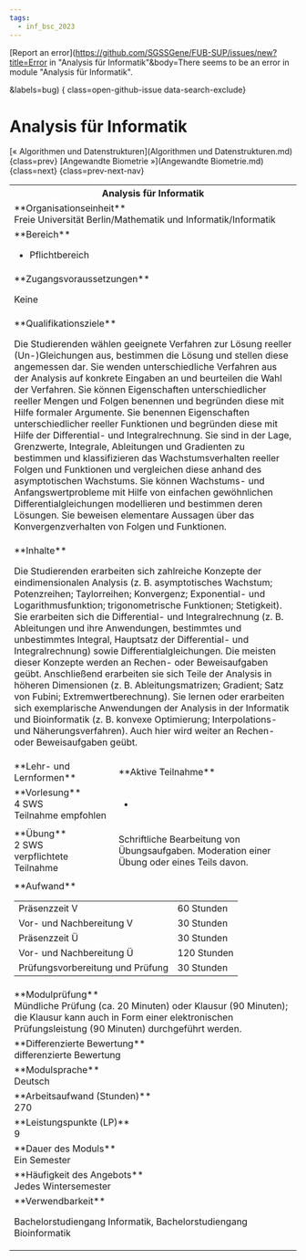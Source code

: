 ```yaml
---
tags:
  - inf_bsc_2023
---
```

[Report an error](https://github.com/SGSSGene/FUB-SUP/issues/new?title=Error in "Analysis für Informatik"&body=There seems to be an error in module "Analysis für Informatik".

<Describe here a slightly more detailed description of what is wrong>&labels=bug)
{ class=open-github-issue data-search-exclude}

# Analysis für Informatik

[« Algorithmen und Datenstrukturen](Algorithmen und Datenstrukturen.md){class=prev}
[Angewandte Biometrie »](Angewandte Biometrie.md){class=next}
{class=prev-next-nav}

<table markdown id="moduledesc">
<tr markdown class="moduledesc_head"><th colspan="2">Analysis für Informatik </th></tr>
<tr markdown><td colspan="2">**Organisationseinheit**   <br>Freie Universität Berlin/Mathematik und Informatik/Informatik</td></tr>

<tr markdown><td colspan="2">**Bereich**<br>


- Pflichtbereich

</td></tr>

<tr markdown><td colspan="2">**Zugangsvoraussetzungen** <br>

Keine


</td></tr>
<tr markdown><td colspan="2">**Qualifikationsziele**    <br>

Die Studierenden wählen geeignete Verfahren zur Lösung reeller
(Un-)Gleichungen aus, bestimmen die Lösung und stellen diese angemessen dar.
Sie wenden unterschiedliche Verfahren aus der Analysis auf konkrete Eingaben
an und beurteilen die Wahl der Verfahren. Sie können Eigenschaften
unterschiedlicher reeller Mengen und Folgen benennen und begründen diese mit
Hilfe formaler Argumente. Sie benennen Eigenschaften unterschiedlicher
reeller Funktionen und begründen diese mit Hilfe der Differential- und
Integralrechnung. Sie sind in der Lage, Grenzwerte, Integrale, Ableitungen
und Gradienten zu bestimmen und klassifizieren das Wachstumsverhalten
reeller Folgen und Funktionen und vergleichen diese anhand des
asymptotischen Wachstums. Sie können Wachstums- und Anfangswertprobleme mit
Hilfe von einfachen gewöhnlichen Differentialgleichungen modellieren und
bestimmen deren Lösungen. Sie beweisen elementare Aussagen über das
Konvergenzverhalten von Folgen und Funktionen.


</td></tr>
<tr markdown><td colspan="2">**Inhalte**                <br>

Die Studierenden erarbeiten sich zahlreiche Konzepte der eindimensionalen
Analysis (z. B. asymptotisches Wachstum; Potenzreihen; Taylorreihen;
Konvergenz; Exponential- und Logarithmusfunktion; trigonometrische
Funktionen; Stetigkeit). Sie erarbeiten sich die Differential- und
Integralrechnung (z. B. Ableitungen und ihre Anwendungen, bestimmtes und
unbestimmtes Integral, Hauptsatz der Differential- und Integralrechnung)
sowie Differentialgleichungen. Die meisten dieser Konzepte werden an Rechen-
oder Beweisaufgaben geübt. Anschließend erarbeiten sie sich Teile der
Analysis in höheren Dimensionen (z. B. Ableitungsmatrizen; Gradient; Satz
von Fubini; Extremwertberechnung). Sie lernen oder erarbeiten sich
exemplarische Anwendungen der Analysis in der Informatik und Bioinformatik
(z. B. konvexe Optimierung; Interpolations- und Näherungsverfahren). Auch
hier wird weiter an Rechen- oder Beweisaufgaben geübt.


</td></tr>

<tr markdown><td>**Lehr- und Lernformen**</td><td>**Aktive Teilnahme**</td></tr>
<tr markdown><td> **Vorlesung** <br>4 SWS <br> Teilnahme empfohlen</td><td>

-
</td></tr>
<tr markdown><td> **Übung** <br>2 SWS <br> verpflichtete Teilnahme</td><td>

Schriftliche Bearbeitung von Übungsaufgaben. Moderation einer Übung oder eines Teils davon.
</td></tr>
<tr markdown><td colspan="2">**Aufwand**                <br>
<table class="aufwand_table">
<tr><td>Präsenzzeit V</td><td>60 Stunden</td></tr>
<tr><td>Vor- und Nachbereitung V</td><td>30 Stunden</td></tr>
<tr><td>Präsenzzeit Ü</td><td>30 Stunden</td></tr>
<tr><td>Vor- und Nachbereitung Ü</td><td>120 Stunden</td></tr>
<tr><td>Prüfungsvorbereitung und Prüfung</td><td>30 Stunden</td></tr>
</table>

</td></tr>
<tr markdown><td colspan="2">**Modulprüfung**             <br>Mündliche Prüfung (ca. 20 Minuten) oder Klausur (90 Minuten); die Klausur
kann auch in Form einer elektronischen Prüfungsleistung (90 Minuten)
durchgeführt werden.


</td></tr>
<tr markdown><td colspan="2">**Differenzierte Bewertung** <br>differenzierte Bewertung

</td></tr>
<tr markdown><td colspan="2">**Modulsprache**             <br>Deutsch</td></tr>
<tr markdown><td colspan="2">**Arbeitsaufwand (Stunden)** <br>270</td></tr>
<tr markdown><td colspan="2">**Leistungspunkte (LP)**     <br>9</td></tr>
<tr markdown><td colspan="2">**Dauer des Moduls**         <br>Ein Semester</td></tr>
<tr markdown><td colspan="2">**Häufigkeit des Angebots**  <br>Jedes Wintersemester</td></tr>
<tr markdown><td colspan="2">**Verwendbarkeit**           <br>

Bachelorstudiengang Informatik, Bachelorstudiengang Bioinformatik


</td></tr>

</table>
